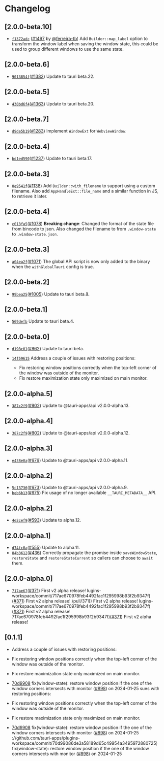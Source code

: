 # Changelog

## \[2.0.0-beta.10]

- [`f1372adc`](https://github.com/tauri-apps/plugins-workspace/commit/f1372adc9d4dc5c0ed16f7281da0d45e0d8765da) ([#1497](https://github.com/tauri-apps/plugins-workspace/pull/1497) by [@ferreira-tb](https://github.com/tauri-apps/plugins-workspace/../../ferreira-tb)) Add `Builder::map_label` option to transform the window label when saving the window state, this could be used to group different windows to use the same state.

## \[2.0.0-beta.6]

- [`9013854f`](https://github.com/tauri-apps/plugins-workspace/commit/9013854f42a49a230b9dbb9d02774765528a923f)([#1382](https://github.com/tauri-apps/plugins-workspace/pull/1382)) Update to tauri beta.22.

## \[2.0.0-beta.5]

- [`430bd6f4`](https://github.com/tauri-apps/plugins-workspace/commit/430bd6f4f379bee5d232ae6b098ae131db7f178a)([#1363](https://github.com/tauri-apps/plugins-workspace/pull/1363)) Update to tauri beta.20.

## \[2.0.0-beta.7]

- [`d9de5b19`](https://github.com/tauri-apps/plugins-workspace/commit/d9de5b19d1e950c06f0915ae92a862acb266d108)([#1283](https://github.com/tauri-apps/plugins-workspace/pull/1283)) Implement `WindowExt` for `WebviewWindow`.

## \[2.0.0-beta.4]

- [`bd1ed590`](https://github.com/tauri-apps/plugins-workspace/commit/bd1ed5903ffcce5500310dac1e59e8c67674ef1e)([#1237](https://github.com/tauri-apps/plugins-workspace/pull/1237)) Update to tauri beta.17.

## \[2.0.0-beta.3]

- [`0e9541f`](https://github.com/tauri-apps/plugins-workspace/commit/0e9541fe8990395de7cc8887bc46b3f3665b44e1)([#1138](https://github.com/tauri-apps/plugins-workspace/pull/1138)) Add `Builder::with_filename` to support using a custom filename. Also add `AppHandleExt::file_name` and a similar function in JS, to retrieve it later.

## \[2.0.0-beta.4]

- [`c013fa5`](https://github.com/tauri-apps/plugins-workspace/commit/c013fa52cd66885cf457a64e75373cb2066bc849)([#1078](https://github.com/tauri-apps/plugins-workspace/pull/1078)) **Breaking change**: Changed the format of the state file from bincode to json. Also changed the filename to from `.window-state` to `.window-state.json`.

## \[2.0.0-beta.3]

- [`a04ea2f`](https://github.com/tauri-apps/plugins-workspace/commit/a04ea2f38294d5a3987578283badc8eec87a7752)([#1071](https://github.com/tauri-apps/plugins-workspace/pull/1071)) The global API script is now only added to the binary when the `withGlobalTauri` config is true.

## \[2.0.0-beta.2]

- [`99bea25`](https://github.com/tauri-apps/plugins-workspace/commit/99bea2559c2c0648c2519c50a18cd124dacef57b)([#1005](https://github.com/tauri-apps/plugins-workspace/pull/1005)) Update to tauri beta.8.

## \[2.0.0-beta.1]

- [`569defb`](https://github.com/tauri-apps/plugins-workspace/commit/569defbe9492e38938554bb7bdc1be9151456d21) Update to tauri beta.4.

## \[2.0.0-beta.0]

- [`d198c01`](https://github.com/tauri-apps/plugins-workspace/commit/d198c014863ee260cb0de88a14b7fc4356ef7474)([#862](https://github.com/tauri-apps/plugins-workspace/pull/862)) Update to tauri beta.

- [`14f59615`](https://github.com/tauri-apps/plugins-workspace/commit/14f5961569c7d759d8d6d836352c787484594bd5) Address a couple of issues with restoring positions:

  - Fix restoring window positions correctly when the top-left corner of the window was outside of the monitor.
  - Fix restore maximization state only maximized on main monitor.

## \[2.0.0-alpha.5]

- [`387c2f9`](https://github.com/tauri-apps/plugins-workspace/commit/387c2f9e0ce4c75c07ffa3fd76391a25b58f5daf)([#802](https://github.com/tauri-apps/plugins-workspace/pull/802)) Update to @tauri-apps/api v2.0.0-alpha.13.

## \[2.0.0-alpha.4]

- [`387c2f9`](https://github.com/tauri-apps/plugins-workspace/commit/387c2f9e0ce4c75c07ffa3fd76391a25b58f5daf)([#802](https://github.com/tauri-apps/plugins-workspace/pull/802)) Update to @tauri-apps/api v2.0.0-alpha.12.

## \[2.0.0-alpha.3]

- [`e438e0a`](https://github.com/tauri-apps/plugins-workspace/commit/e438e0a62d4b430a5159f05f13ecd397dd891a0d)([#676](https://github.com/tauri-apps/plugins-workspace/pull/676)) Update to @tauri-apps/api v2.0.0-alpha.11.

## \[2.0.0-alpha.2]

- [`5c13736`](https://github.com/tauri-apps/plugins-workspace/commit/5c137365c60790e8d4037d449e8237aa3fffdab0)([#673](https://github.com/tauri-apps/plugins-workspace/pull/673)) Update to @tauri-apps/api v2.0.0-alpha.9.
- [`beb6b13`](https://github.com/tauri-apps/plugins-workspace/commit/beb6b139eb669dc0346b3de919aed024f649b9d2)([#675](https://github.com/tauri-apps/plugins-workspace/pull/675)) Fix usage of no longer available `__TAURI_METADATA__` API.

## \[2.0.0-alpha.2]

- [`4e2cef9`](https://github.com/tauri-apps/plugins-workspace/commit/4e2cef9b702bbbb9cf4ee17de50791cb21f1b2a4)([#593](https://github.com/tauri-apps/plugins-workspace/pull/593)) Update to alpha.12.

## \[2.0.0-alpha.1]

- [`d74fc0a`](https://github.com/tauri-apps/plugins-workspace/commit/d74fc0a097996e90a37be8f57d50b7d1f6ca616f)([#555](https://github.com/tauri-apps/plugins-workspace/pull/555)) Update to alpha.11.
- [`84b3612`](https://github.com/tauri-apps/plugins-workspace/commit/84b3612393e3d0d4faeebe1e61cb7d7973556503)([#436](https://github.com/tauri-apps/plugins-workspace/pull/436)) Correctly propagate the promise inside `saveWindowState`, `restoreState` and `restoreStateCurrent` so callers can choose to `await` them.

## \[2.0.0-alpha.0]

- [`717ae67`](https://github.com/tauri-apps/plugins-workspace/commit/717ae670978feb4492fac1f295998b93f2b9347f)([#371](https://github.com/tauri-apps/plugins-workspace/pull/371)) First v2 alpha release!
  lugins-workspace/commit/717ae670978feb4492fac1f295998b93f2b9347f)([#371](https://github.com/tauri-apps/plugins-workspace/pull/371)) First v2 alpha release!
  /pull/371)) First v2 alpha release!
  lugins-workspace/commit/717ae670978feb4492fac1f295998b93f2b9347f)([#371](https://github.com/tauri-apps/plugins-workspace/pull/371)) First v2 alpha release!
  717ae670978feb4492fac1f295998b93f2b9347f)([#371](https://github.com/tauri-apps/plugins-workspace/pull/371)) First v2 alpha release!

## \[0.1.1]

- Address a couple of issues with restoring positions:

- Fix restoring window positions correctly when the top-left corner of the window was outside of the monitor.

- Fix restore maximization state only maximized on main monitor.

- [70d9908](https://github.com/tauri-apps/plugins-workspace/commit/70d99086de3a58189d65c49954a3495972880725) fix(window-state): restore window position if the one of the window corners intersects with monitor ([#898](https://github.com/tauri-apps/plugins-workspace/pull/898)) on 2024-01-25
  sues with restoring positions:

- Fix restoring window positions correctly when the top-left corner of the window was outside of the monitor.

- Fix restore maximization state only maximized on main monitor.

- [70d9908](https://github.com/tauri-apps/plugins-workspace/commit/70d99086de3a58189d65c49954a3495972880725) fix(window-state): restore window position if the one of the window corners intersects with monitor ([#898](https://github.com/tauri-apps/plugins-workspace/pull/898)) on 2024-01-25
  ://github.com/tauri-apps/plugins-workspace/commit/70d99086de3a58189d65c49954a3495972880725) fix(window-state): restore window position if the one of the window corners intersects with monitor ([#898](https://github.com/tauri-apps/plugins-workspace/pull/898)) on 2024-01-25
